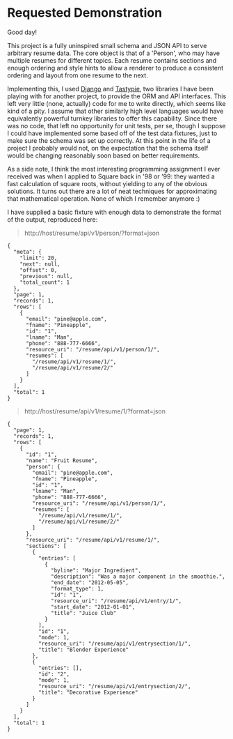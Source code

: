 Requested Demonstration
====

Good day!

This project is a fully uninspired small schema and JSON API to serve
arbitrary resume data.  The core object is that of a 'Person', who may have
multiple resumes for different topics.  Each resume contains sections and
enough ordering and style hints to allow a renderer to produce a consistent
ordering and layout from one resume to the next.

Implementing this, I used [Django](http://www.djangoproject.com) and
[Tastypie](http://django-tastypie.readthedocs.org/en/latest/), two libraries I
have been playing with for another project, to provide the ORM and API
interfaces. This left very little (none, actually) code for me to write
directly, which seems like kind of a pity.  I assume that other similarly high
level languages would have equivalently powerful turnkey libraries to offer
this capability.  Since there was no code, that left no opportunity for unit
tests, per se, though I suppose I could have implemented some based off of the
test data fixtures, just to make sure the schema was set up correctly.  At
this point in the life of a project I probably would not, on the expectation
that the schema itself would be changing reasonably soon based on better
requirements.

As a side note, I think the most interesting programming assignment I ever
received was when I applied to Square back in '98 or '99: they wanted a fast
calculation of square roots, without yielding to any of the obvious solutions.
It turns out there are a lot of neat techniques for approximating that
mathematical operation.  None of which I remember anymore :)

I have supplied a basic fixture with enough data to demonstrate the format of
the output, reproduced here:

> http://host/resume/api/v1/person/?format=json

    {
      "meta": {
        "limit": 20, 
        "next": null, 
        "offset": 0, 
        "previous": null, 
        "total_count": 1
      }, 
      "page": 1, 
      "records": 1, 
      "rows": [
        {
          "email": "pine@apple.com", 
          "fname": "Pineapple", 
          "id": "1", 
          "lname": "Man", 
          "phone": "888-777-6666", 
          "resource_uri": "/resume/api/v1/person/1/", 
          "resumes": [
            "/resume/api/v1/resume/1/", 
            "/resume/api/v1/resume/2/"
          ]
        }
      ], 
      "total": 1
    }

> http://host/resume/api/v1/resume/1/?format=json

    {
      "page": 1, 
      "records": 1, 
      "rows": [
        {
          "id": "1", 
          "name": "Fruit Resume", 
          "person": {
            "email": "pine@apple.com", 
            "fname": "Pineapple", 
            "id": "1", 
            "lname": "Man", 
            "phone": "888-777-6666", 
            "resource_uri": "/resume/api/v1/person/1/", 
            "resumes": [
              "/resume/api/v1/resume/1/", 
              "/resume/api/v1/resume/2/"
            ]
          }, 
          "resource_uri": "/resume/api/v1/resume/1/", 
          "sections": [
            {
              "entries": [
                {
                  "byline": "Major Ingredient", 
                  "description": "Was a major component in the smoothie.", 
                  "end_date": "2012-05-05", 
                  "format_type": 1, 
                  "id": "1", 
                  "resource_uri": "/resume/api/v1/entry/1/", 
                  "start_date": "2012-01-01", 
                  "title": "Juice Club"
                }
              ], 
              "id": "1", 
              "mode": 1, 
              "resource_uri": "/resume/api/v1/entrysection/1/", 
              "title": "Blender Experience"
            }, 
            {
              "entries": [], 
              "id": "2", 
              "mode": 1, 
              "resource_uri": "/resume/api/v1/entrysection/2/", 
              "title": "Decorative Experience"
            }
          ]
        }
      ], 
      "total": 1
    }


